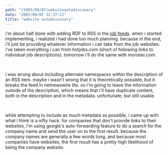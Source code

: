 ```yaml
---
path: "/2003/08/07/websiteautodiscovery" 
date: "2003/08/07 12:37:22" 
title: "website autodiscovery" 
---
```

<p>i'm about half done with adding RDF to RSS in the <a href="http://weblog.randomchaos.com/">job feeds</a>. when i started implementing, i realized i had done too much planning. because in the end, i'll just be providing whatever information i can take from the job websites. i've taken everything i can from hotjobs.com (short of following links to individual job descriptions). tomorrow i'll do the same with monster.com.</p><br><p>i was wrong about including alternate namespaces within the description of an RSS item. maybe i wasn't wrong that it is theoretically possible, but it breaks the feed in netnewswire lite. so i'm going to leave the information outside of the description, which means that i'll have duplicate content, both in the description and in the metadata. unfortunate, but still usable.</p><br><p>while attempting to include as much metadata as possible, i came up with what i think is a nifty hack. for companies that don't provide links to their websites, i'm using google's auto-forwarding feature to do a search for the company name and send the user on to the first result. because the company names are generally a few words long, and because most companies have websites, the first result has a pretty high likelihood of being the company website.</p>